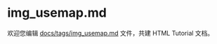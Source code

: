 img_usemap.md
===

欢迎您编辑 <a target="__blank" href="https://github.com/jaywcjlove/html-tutorial/blob/main/docs/tags/img_usemap.md">docs/tags/img_usemap.md</a> 文件，共建 HTML Tutorial 文档。